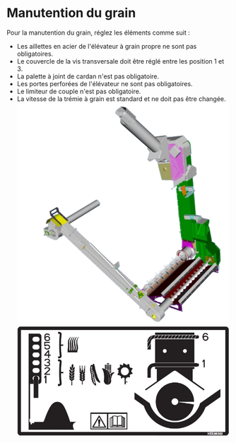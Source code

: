 # Manutention du grain

Pour la manutention du grain, réglez les éléments comme suit :
* Les aillettes en acier de l'élévateur à grain propre ne sont pas obligatoires.
* Le couvercle de la vis transversale doit être réglé entre les position 1 et 3.
* La palette à joint de cardan n'est pas obligatoire.
* Les portes perforées de l'élévateur ne sont pas obligatoires.
* Le limiteur de couple n'est pas obligatoire.
* La vitesse de la trémie à grain est standard et ne doit pas être changée.
![Elévateur](../Images/image068.png "Elévateur")
![Réglages de l'élévateur](../Images/image070.jpg "Réglages de l'élévateur")